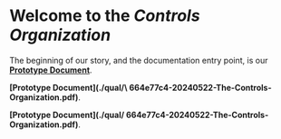 # Welcome to the *Controls Organization*

The beginning of our story, and the documentation entry point, is our
 <b>[Prototype Document](./qual/664e77c4-20240522-The-Controls-Organization.pdf)</b>.

 <b>[Prototype Document](./qual/\ 664e77c4-20240522-The-Controls-Organization.pdf)</b>.
 
 <b>[Prototype Document](./qual/ 664e77c4-20240522-The-Controls-Organization.pdf)</b>.


